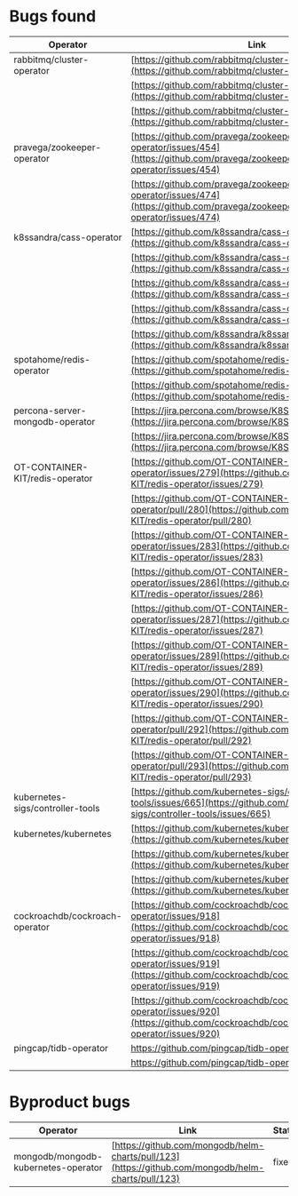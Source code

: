 # Bugs found

| Operator                         | Link                                                                                                                             | Status    |
| -------------------------------- | -------------------------------------------------------------------------------------------------------------------------------- | --------- |
| rabbitmq/cluster-operator        | [https://github.com/rabbitmq/cluster-operator/issues/928](https://github.com/rabbitmq/cluster-operator/issues/928)               | confirmed |
|                                  | [https://github.com/rabbitmq/cluster-operator/issues/968](https://github.com/rabbitmq/cluster-operator/issues/968)               |           |
|                                  | [https://github.com/rabbitmq/cluster-operator/issues/992](https://github.com/rabbitmq/cluster-operator/issues/992)               | confirmed |
| pravega/zookeeper-operator       | [https://github.com/pravega/zookeeper-operator/issues/454](https://github.com/pravega/zookeeper-operator/issues/454)             | confirmed |
|                                  | [https://github.com/pravega/zookeeper-operator/issues/474](https://github.com/pravega/zookeeper-operator/issues/474)             |           |
| k8ssandra/cass-operator          | [https://github.com/k8ssandra/cass-operator/issues/315](https://github.com/k8ssandra/cass-operator/issues/315)                   | fixed     |
|                                  | [https://github.com/k8ssandra/cass-operator/issues/324](https://github.com/k8ssandra/cass-operator/issues/324)                   |           |
|                                  | [https://github.com/k8ssandra/cass-operator/issues/330](https://github.com/k8ssandra/cass-operator/issues/330)                   | confirmed |
|                                  | [https://github.com/k8ssandra/cass-operator/issues/334](https://github.com/k8ssandra/cass-operator/issues/334)                   | confirmed |
|                                  | [https://github.com/k8ssandra/k8ssandra/issues/1380](https://github.com/k8ssandra/k8ssandra/issues/1380)                         | confirmed |
| spotahome/redis-operator         | [https://github.com/spotahome/redis-operator/issues/400](https://github.com/spotahome/redis-operator/issues/400)                 | confirmed |
|                                  | [https://github.com/spotahome/redis-operator/issues/407](https://github.com/spotahome/redis-operator/issues/407)                 |           |
| percona-server-mongodb-operator  | [https://jira.percona.com/browse/K8SPSMDB-696](https://jira.percona.com/browse/K8SPSMDB-696)                                     | fixed     |
|                                  | [https://jira.percona.com/browse/K8SPSMDB-697](https://jira.percona.com/browse/K8SPSMDB-697)                                     | fixed     |
| OT-CONTAINER-KIT/redis-operator  | [https://github.com/OT-CONTAINER-KIT/redis-operator/issues/279](https://github.com/OT-CONTAINER-KIT/redis-operator/issues/279)   | fixed     |
|                                  | [https://github.com/OT-CONTAINER-KIT/redis-operator/pull/280](https://github.com/OT-CONTAINER-KIT/redis-operator/pull/280)       | fixed     |
|                                  | [https://github.com/OT-CONTAINER-KIT/redis-operator/issues/283](https://github.com/OT-CONTAINER-KIT/redis-operator/issues/283)   | fixed     |
|                                  | [https://github.com/OT-CONTAINER-KIT/redis-operator/issues/286](https://github.com/OT-CONTAINER-KIT/redis-operator/issues/286)   | fixed     |
|                                  | [https://github.com/OT-CONTAINER-KIT/redis-operator/issues/287](https://github.com/OT-CONTAINER-KIT/redis-operator/issues/287)   | fixed     |
|                                  | [https://github.com/OT-CONTAINER-KIT/redis-operator/issues/289](https://github.com/OT-CONTAINER-KIT/redis-operator/issues/289)   | fixed     |
|                                  | [https://github.com/OT-CONTAINER-KIT/redis-operator/issues/290](https://github.com/OT-CONTAINER-KIT/redis-operator/issues/290)   | fixed     |
|                                  | [https://github.com/OT-CONTAINER-KIT/redis-operator/pull/292](https://github.com/OT-CONTAINER-KIT/redis-operator/pull/292)       | fixed     |
|                                  | [https://github.com/OT-CONTAINER-KIT/redis-operator/pull/293](https://github.com/OT-CONTAINER-KIT/redis-operator/pull/293)       | fixed     |
| kubernetes-sigs/controller-tools | [https://github.com/kubernetes-sigs/controller-tools/issues/665](https://github.com/kubernetes-sigs/controller-tools/issues/665) | confirmed |
| kubernetes/kubernetes            | [https://github.com/kubernetes/kubernetes/issues/109839](https://github.com/kubernetes/kubernetes/issues/109839)                 | confirmed |
|                                  | [https://github.com/kubernetes/kubernetes/issues/110653](https://github.com/kubernetes/kubernetes/issues/110653)                 | confirmed |
|                                  | [https://github.com/kubernetes/kubernetes/issues/110654](https://github.com/kubernetes/kubernetes/issues/110654)                 | confirmed |
| cockroachdb/cockroach-operator               | [https://github.com/cockroachdb/cockroach-operator/issues/918](https://github.com/cockroachdb/cockroach-operator/issues/918)     | confirmed |
|                                  | [https://github.com/cockroachdb/cockroach-operator/issues/919](https://github.com/cockroachdb/cockroach-operator/issues/919)     |
|                                  | [https://github.com/cockroachdb/cockroach-operator/issues/920](https://github.com/cockroachdb/cockroach-operator/issues/920)     |
| pingcap/tidb-operator | https://github.com/pingcap/tidb-operator/pull/4608 | confirmed |
|  | https://github.com/pingcap/tidb-operator/pull/4614 | confirmed |

# Byproduct bugs

| Operator                         | Link                                                                                                                             | Status    |
| -------------------------------- | -------------------------------------------------------------------------------------------------------------------------------- | --------- |
| mongodb/mongodb-kubernetes-operator | [https://github.com/mongodb/helm-charts/pull/123](https://github.com/mongodb/helm-charts/pull/123)                            | fixed     |
